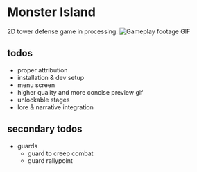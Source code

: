 Monster Island
=============
2D tower defense game in processing.
![Gameplay footage GIF](https://media.giphy.com/media/xUPGcKAxaEZhQuoAta/giphy.gif)

## todos

* proper attribution
* installation & dev setup
* menu screen
* higher quality and more concise preview gif
* unlockable stages
* lore & narrative integration

## secondary todos

* guards
    * guard to creep combat
    * guard rallypoint

